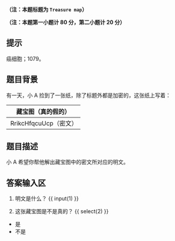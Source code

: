 **（注：本题标题为 `Treasure map`）**

**（注：本题第一小题计 80 分，第二小题计 20 分）**

## 提示

癌细胞；1079。

## 题目背景

有一天，小 A 捡到了一张纸，除了标题外都是加密的，这张纸上写着：

| 藏宝图（真的假的）|
| :-: |
|  RrikcHfqcuUcp（密文）|

## 题目描述

小 A 希望你帮他解出藏宝图中的密文所对应的明文。

## 答案输入区

1. 明文是什么？
{{ input(1) }}

2. 这张藏宝图是不是真的？
{{ select(2) }}
- 是
- 不是
